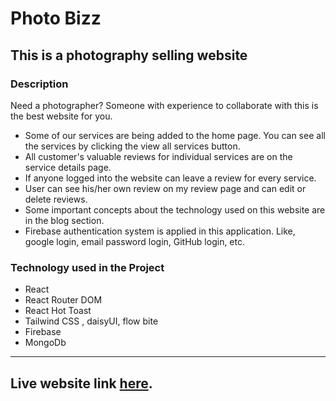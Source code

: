 # Photo Bizz

## This is a photography selling website

### Description

Need a photographer? Someone with experience to collaborate with this is the best website for you.

- Some of our services are being added to the home page. You can see all the services by clicking the view all services button.
- All customer's valuable reviews for individual services are on the service details page.
- If anyone logged into the website can leave a review for every service.
- User can see his/her own review on my review page and can edit or delete reviews.
- Some important concepts about the technology used on this website are in the blog section.
- Firebase authentication system is applied in this application. Like, google login, email password login, GitHub login, etc.

### Technology used in the Project

- React
- React Router DOM
- React Hot Toast
- Tailwind CSS , daisyUI, flow bite
- Firebase
- MongoDb

---

## Live website link [here](https://photo-bizz.web.app).
